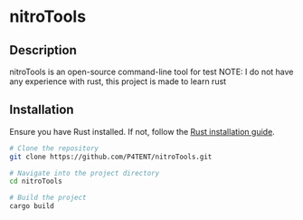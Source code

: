 # nitroTools

## Description
nitroTools is an open-source command-line tool for test
NOTE: I do not have any experience with rust, this project is made to learn rust

## Installation
Ensure you have Rust installed. If not, follow the [Rust installation guide](https://www.rust-lang.org/tools/install).

```bash
# Clone the repository
git clone https://github.com/P4TENT/nitroTools.git

# Navigate into the project directory
cd nitroTools

# Build the project
cargo build
